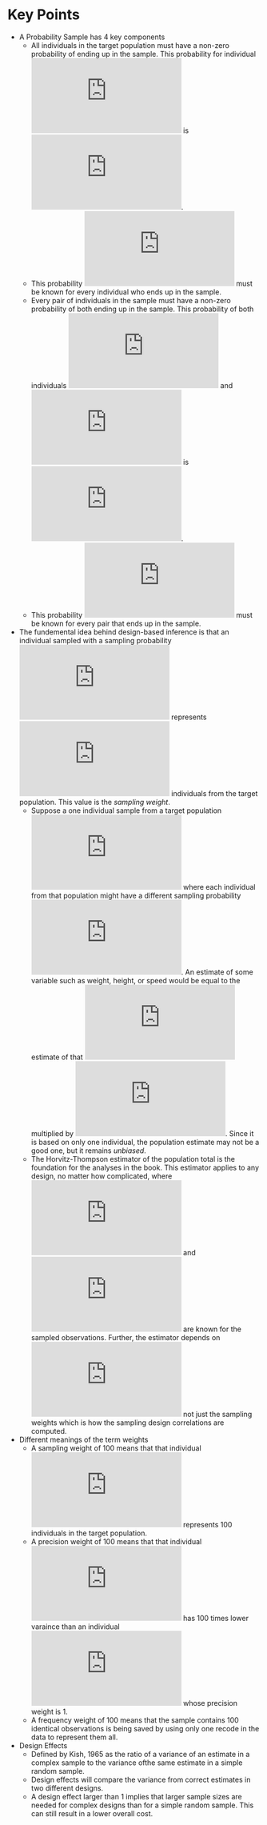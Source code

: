 
# Key Points

  - A Probability Sample has 4 key components
      - All individuals in the target population must have a non-zero
        probability of ending up in the sample. This probability for
        individual ![i](https://latex.codecogs.com/png.latex?i "i") is
        ![\\pi\_{i}](https://latex.codecogs.com/png.latex?%5Cpi_%7Bi%7D
        "\\pi_{i}").
      - This probability
        ![\\pi\_{i}](https://latex.codecogs.com/png.latex?%5Cpi_%7Bi%7D
        "\\pi_{i}") must be known for every individual who ends up in
        the sample.
      - Every pair of individuals in the sample must have a non-zero
        probability of both ending up in the sample. This probability of
        both individuals ![i](https://latex.codecogs.com/png.latex?i
        "i") and ![j](https://latex.codecogs.com/png.latex?j "j") is
        ![\\pi\_{ij}](https://latex.codecogs.com/png.latex?%5Cpi_%7Bij%7D
        "\\pi_{ij}").
      - This probability
        ![\\pi\_{ij}](https://latex.codecogs.com/png.latex?%5Cpi_%7Bij%7D
        "\\pi_{ij}") must be known for every pair that ends up in the
        sample.
  - The fundemental idea behind design-based inference is that an
    individual sampled with a sampling probability
    ![\\pi\_{i}](https://latex.codecogs.com/png.latex?%5Cpi_%7Bi%7D
    "\\pi_{i}") represents
    ![1/\\pi\_{i}](https://latex.codecogs.com/png.latex?1%2F%5Cpi_%7Bi%7D
    "1/\\pi_{i}") individuals from the target population. This value is
    the *sampling weight*.
      - Suppose a one individual sample from a target population
        ![N](https://latex.codecogs.com/png.latex?N "N") where each
        individual from that population might have a different sampling
        probability
        ![\\pi\_{i}](https://latex.codecogs.com/png.latex?%5Cpi_%7Bi%7D
        "\\pi_{i}"). An estimate of some variable such as weight,
        height, or speed would be equal to the estimate of that
        ![i](https://latex.codecogs.com/png.latex?i "i") multiplied by
        ![\\pi\_{i}](https://latex.codecogs.com/png.latex?%5Cpi_%7Bi%7D
        "\\pi_{i}"). Since it is based on only one individual, the
        population estimate may not be a good one, but it remains
        *unbiased*.
      - The Horvitz-Thompson estimator of the population total is the
        foundation for the analyses in the book. This estimator applies
        to any design, no matter how complicated, where
        ![\\pi\_{i}](https://latex.codecogs.com/png.latex?%5Cpi_%7Bi%7D
        "\\pi_{i}") and
        ![\\pi\_{ij}](https://latex.codecogs.com/png.latex?%5Cpi_%7Bij%7D
        "\\pi_{ij}") are known for the sampled observations. Further,
        the estimator depends on
        ![\\pi\_{ij}](https://latex.codecogs.com/png.latex?%5Cpi_%7Bij%7D
        "\\pi_{ij}") not just the sampling weights which is how the
        sampling design correlations are computed.
  - Different meanings of the term weights
      - A sampling weight of 100 means that that individual
        ![i](https://latex.codecogs.com/png.latex?i "i") represents 100
        individuals in the target population.
      - A precision weight of 100 means that that individual
        ![i](https://latex.codecogs.com/png.latex?i "i") has 100 times
        lower varaince than an individual
        ![j](https://latex.codecogs.com/png.latex?j "j") whose precision
        weight is 1.
      - A frequency weight of 100 means that the sample contains 100
        identical observations is being saved by using only one recode
        in the data to represent them all.
  - Design Effects
      - Defined by Kish, 1965 as the ratio of a variance of an estimate
        in a complex sample to the variance ofthe same estimate in a
        simple random sample.
      - Design effects will compare the variance from correct estimates
        in two different designs.
      - A design effect larger than 1 implies that larger sample sizes
        are needed for complex designs than for a simple random sample.
        This can still result in a lower overall cost.
